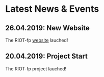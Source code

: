 # Latest News & Events

## 26.04.2019: New Website

The RIOT-fp [website](https://future-proof-iot.github.io) lauched!

## 20.04.2019: Project Start

The RIOT-fp project lauched!



